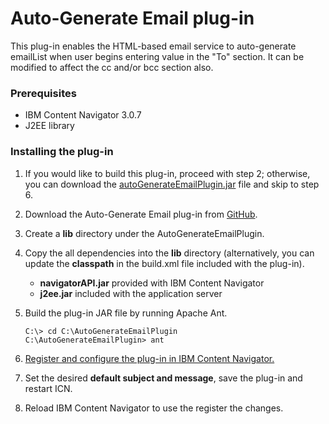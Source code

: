 # Auto-Generate Email plug-in

This plug-in enables the HTML-based email service to auto-generate emailList when user begins entering value in the "To" section. It can be modified to affect the cc and/or bcc section also.

### Prerequisites

* IBM Content Navigator 3.0.7
* J2EE library

### Installing the plug-in

1. If you would like to build this plug-in, proceed with step 2; otherwise, you can download the [autoGenerateEmailPlugin.jar](https://github.com/ibm-ecm/ibm-content-navigator-samples/tree/master/CustomEmailPlugin/autoGenerateEmailPlugin.jar) file and skip to step 6.
2. Download the Auto-Generate Email plug-in from [GitHub](https://github.com/ibm-ecm/ibm-content-navigator-samples/tree/master/AutoGenerateEmailPlugin).
3. Create a **lib** directory under the AutoGenerateEmailPlugin.
4. Copy the all dependencies into the **lib** directory (alternatively, you can update the **classpath** in the build.xml file included with the plug-in).
    * **navigatorAPI.jar** provided with IBM Content Navigator
    * **j2ee.jar** included with the application server
5. Build the plug-in JAR file by running Apache Ant.

    ```
    C:\> cd C:\AutoGenerateEmailPlugin
    C:\AutoGenerateEmailPlugin> ant
    ```
6. [Register and configure the plug-in in IBM Content Navigator.](http://www.ibm.com/support/knowledgecenter/SSEUEX_3.0.8/com.ibm.installingeuc.doc/eucco012.htm)
7. Set the desired **default subject and message**, save the plug-in and restart ICN.
8. Reload IBM Content Navigator to use the register the changes.